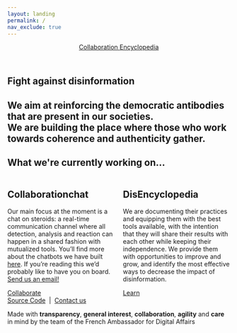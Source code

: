 ```yaml
---
layout: landing
permalink: /
nav_exclude: true
---
```

<div>
	<section class="hero is-medium is-bold">
		<div class="hero-head">
			<header class="navbar">
				<div class="container">
					<div class="navbar-brand">
						<img class="logo" src="https://avatars3.githubusercontent.com/u/7874148?s=400&v=4" alt="">
					</div>
					<div class="navbar-menu">
						<div class="navbar-end">
							<!-- Use data-proofer-ignore for `/collaborate` as we assume redirection to the chat app will be done on the server level -->
							<a href="/collaborate" class="navbar-item" data-proofer-ignore>
								Collaboration
							</a>
							<a href="/encyclopedia" class="navbar-item">
								Encyclopedia
							</a>
						</div>
					</div>
				</div>
			</header>
		</div>
		<div class="hero-body">
			<div class="container has-text-centered">
				<h1 class="title is-spaced">
					Fight against disinformation
				</h1>
				<h2 class="subtitle">
					We aim at reinforcing the democratic antibodies that are present in our societies.<br/>
					We are building the place where those who work towards coherence and authenticity gather.
				</h2>
			</div>
		</div>
	</section>
	<section class="section our-work">
		<div class="container">
			<h1 class="our-work-title title has-text-centered">
				What we're currently working on…
			</h1>
			<div class="columns">
				<div class="column is-5 is-offset-1">
					<div class="work-item">
						<h2 class="title is-spaced">
							<span class="thin">Collaboration</span>chat
						</h2>
						<p>
							Our main focus at the moment is a chat on steroids: a real-time communication channel where all detection, analysis and reaction can happen in a shared fashion with mutualized tools. You’ll find more about the chatbots we have built <a href="/encyclopedia/chatbots/">here</a>. If you’re reading this we’d probably like to have you on board. <a href="mailto:matti.schneider@diplomatie.gouv.fr">Send us an email!</a>
						</p>
						<!-- Use data-proofer-ignore for `/collaborate` as we assume redirection to the chat app will be done on the server level -->
						<a href="/collaborate" class="button is-white is-medium" data-proofer-ignore>
							Collaborate
						</a>
					</div>
				</div>
				<div class="column is-5">
					<div class="work-item">
						<h2 class="title is-spaced">
							<span class="thin">Dis</span>Encyclopedia
						</h2>
						<p>
							We are documenting their practices and equipping them with the best tools available, with the intention that they will share their results with each other while keeping their independence. 
							We provide them with opportunities to improve and grow, and identify the most effective ways to decrease the impact of disinformation.
						</p>
						<a href="/encyclopedia" class="button is-white is-medium">
							Learn
						</a>
					</div>
				</div>
			</div>
		</div>
	</section>
	<footer class="footer">
		<div class="container has-text-centered">
			<div class="columns">
				<div class="column is-full">
					<a href="https://github.com/ambanum/disinformation-encyclopedia">Source Code</a>
					&nbsp;|&nbsp;
					<a href="mailto:matti.schneider@diplomatie.gouv.fr">Contact us</a>
				</div>
			</div>
			<div class="columns">
				<div class="column is-full">
					<p>Made with <b>transparency</b>, <b>general interest</b>, <b>collaboration</b>, <b>agility</b> and <b>care</b> in mind by the team of the French Ambassador for Digital Affairs</p>
				</div>
			</div>
		</div>
	</footer>
</div>
